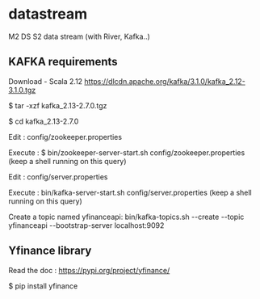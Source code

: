 # datastream
M2 DS S2 data stream (with River, Kafka..)


## KAFKA requirements

Download - Scala 2.12 https://dlcdn.apache.org/kafka/3.1.0/kafka_2.12-3.1.0.tgz

$ tar -xzf kafka_2.13-2.7.0.tgz 

$ cd kafka_2.13-2.7.0

Edit : config/zookeeper.properties

Execute : $ bin/zookeeper-server-start.sh config/zookeeper.properties (keep a shell running on this query)

Edit : config/server.properties

Execute : bin/kafka-server-start.sh config/server.properties (keep a shell running on this query)

Create a topic named yfinanceapi: bin/kafka-topics.sh --create --topic yfinanceapi --bootstrap-server localhost:9092


## Yfinance library 

Read the doc : https://pypi.org/project/yfinance/

$ pip install yfinance
